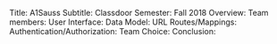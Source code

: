 Title: A1Sauss
Subtitle: Classdoor
Semester: Fall 2018
Overview:
Team members:
User Interface:
Data Model:
URL Routes/Mappings:
Authentication/Authorization:
Team Choice:
Conclusion:
